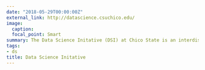 ```yaml
---
date: "2018-05-29T00:00:00Z"
external_link: http://datascience.csuchico.edu/
image:
  caption: 
  focal_point: Smart
summary: The Data Science Initative (DSI) at Chico State is an interdisiplinary community that provides support and training for Data Science endeavors. The DSI offers a centralized location for information sharing and networking; workshops and community coding sessions to obtain, maintain, share, and enhance relevant skills, knowledge, and abilities; provide a comprehensive overview of data science related curriculum connecting researchers and students; and to connect community partners with campus resources.
tags:
- ds
title: Data Science Initative
---
```


